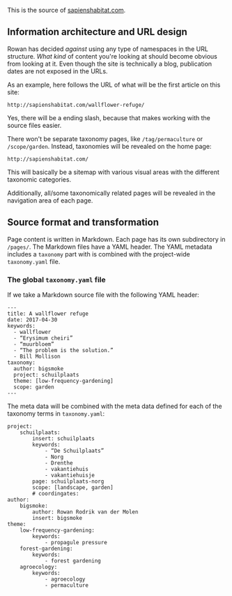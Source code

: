 This is the source of [sapienshabitat.com](http://sapienshabitat.com).

## Information architecture and URL design

Rowan has decided _against_ using any type of namespaces in the URL structure.
_What kind_ of content you're looking at should become obvious from looking at
it. Even though the site is technically a blog, publication dates are not
exposed in the URLs.

As an example, here follows the URL of what will be the first article on this
site:

    http://sapienshabitat.com/wallflower-refuge/

Yes, there will be a ending slash, because that makes working with the source
files easier.

There won't be separate taxonomy pages, like `/tag/permaculture` or
`/scope/garden`. Instead, taxonomies will be revealed on the home page:

    http://sapienshabitat.com/

This will basically be a sitemap with various visual areas with the different
taxonomic categories.

Additionally, all/some taxonomically related pages will be revealed in the
navigation area of each page.

## Source format and transformation

Page content is written in Markdown. Each page has its own subdirectory in
`/pages/`. The Markdown files have a YAML header. The YAML metadata includes a
`taxonomy` part with is combined with the project-wide `taxonomy.yaml` file.

### The global `taxonomy.yaml` file

If we take a Markdown source file with the following YAML header:
```
---
title: A wallflower refuge
date: 2017-04-30
keywords:
  - wallflower
  - “Erysimum cheiri”
  - “muurbloem”
  - “The problem is the solution.”
  - Bill Mollison
taxonomy:
  author: bigsmoke
  project: schuilplaats
  theme: [low-frequency-gardening]
  scope: garden
---
```

The meta data will be combined with the meta data defined for each of the taxonomy terms in `taxonomy.yaml`:
```
project:
    schuilplaats:
        insert: schuilplaats
        keywords:
            - “De Schuilplaats”
            - Norg
            - Drenthe
            - vakantiehuis
            - vakantiehuisje
        page: schuilplaats-norg
        scope: [landscape, garden]
        # coordingates:
author:
    bigsmoke:
        author: Rowan Rodrik van der Molen
        insert: bigsmoke
theme:
    low-frequency-gardening:
        keywords:
            - propagule pressure
    forest-gardening:
        keywords:
            - forest gardening
    agroecology:
        keywords:
            - agroecology
            - permaculture
```
